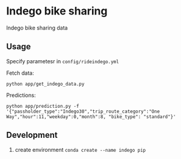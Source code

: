 # Indego bike sharing

Indego bike sharing data

## Usage

Specify parametesr in `config/rideindego.yml`

Fetch data:
```
python app/get_indego_data.py
```

Predictions:

```
python app/prediction.py -f '{"passholder_type":"Indego30","trip_route_category":"One Way","hour":11,"weekday":0,"month":8, "bike_type": "standard"}'
```

## Development

1. create environment `conda create --name indego pip`